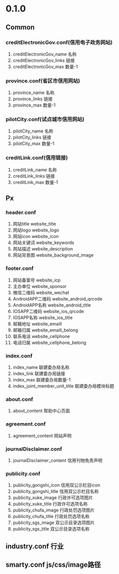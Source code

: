 # 0.1.0

## Common 

### creditElectronicGov.conf(信用电子政务网站)

1. creditElectronicGov_name 名称
2. creditElectronicGov_links 链接
3. creditElectronicGov_max 数量-1
 
### province.conf(省区市信用网站)

1. province_name 名称
2. province_links 链接
3. province_max 数量-1

### pilotCity.conf(试点城市信用网站)

1. pilotCity_name 名称
2. pilotCity_links 链接
3. pilotCity_max 数量-1

### creditLink.conf(信用链接)

1. creditLink_name 名称
2. creditLink_links 链接
3. creditLink_max 数量-1

## Px

### header.conf

1. 网站title website_title
2. 网站logo website_logo
3. 网站icon website_icon
4. 网站关键词 website_keywords
5. 网站描述 website_description
6. 网站背景图 website_background_image

### footer.conf

1. 网站备案号 website_icp
2. 主办单位 website_sponsor
3. 微信二维码 website_wechat
4. AndroidAPP二维码 website_android_qrcode
5. AndroidAPP名称 website_android_title
6. IOSAPP二维码 website_ios_qrcode
7. IOSAPP名称 website_ios_title
8. 邮箱地址 website_emaill
9. 邮箱归属 website_emaill_belong
10. 联系电话 website_cellphone
11. 电话归属 website_cellphone_belong

### index.conf

1. index_name 联建委办局名称
2. index_link 联建委办局链接
3. index_max 联建委办局数量-1
4. index_joint_member_unit_title 联建委办局模块标题

### about.conf

1. about_content 帮助中心页面

### agreement.conf

1. agreement_content 网站声明

### journalDisclaimer.conf

1. journalDisclaimer_content 信用刊物免责声明

### publicity.conf

1. publicity_gongshi_icon 信用双公示栏目icon
2. publicity_gongshi_title 信用双公示栏目名称
3. publicity_xuke_image 行政许可选项图片
4. publicity_xuke_title 行政许可选项名称
5. publicity_chufa_image 行政处罚选项图片
6. publicity_chufa_title 行政处罚选项名称
7. publicity_sgs_image 双公示目录选项图片
8. publicity_sgs_title 双公示目录选项名称

## industry.conf 行业

## smarty.conf js/css/image路径
